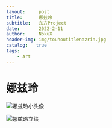 ```yaml
---
layout:     post
title:      娜兹玲
subtitle:   东方Project
date:       2022-2-11
author:     NokuX
header-img: img/touhoutitlenazrin.jpg
catalog:   true
tags:
    - Art
---
```

# 娜兹玲

![娜兹玲小头像]({{site.baseurl}}/img-post/touhounazrin.jpg)

![娜兹玲立绘]({{site.baseurl}}/img-post/touhounazrin.png)
